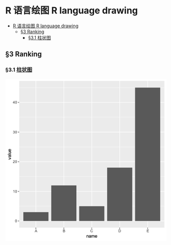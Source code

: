 #  R 语言绘图 R language drawing

<!-- TOC -->
* [R 语言绘图 R language drawing](#r-语言绘图-r-language-drawing)
  * [§3 Ranking](#3-ranking-)
    * [§3.1 柱状图](#31-柱状图)
<!-- TOC -->

## §3 Ranking 

### §3.1 [柱状图](Ranking/Bar/README.md)

![](Ranking/Bar/photo/geombar.png)